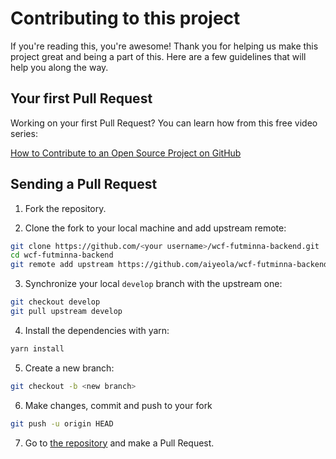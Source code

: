 # Contributing to this project

If you're reading this, you're awesome! Thank you for helping us make this project great and being a part of this. Here are a few guidelines that will help you along the way.

## Your first Pull Request

Working on your first Pull Request? You can learn how from this free video series:

[How to Contribute to an Open Source Project on GitHub](https://egghead.io/courses/how-to-contribute-to-an-open-source-project-on-github)

## Sending a Pull Request

1. Fork the repository.

2. Clone the fork to your local machine and add upstream remote:

```sh
git clone https://github.com/<your username>/wcf-futminna-backend.git
cd wcf-futminna-backend
git remote add upstream https://github.com/aiyeola/wcf-futminna-backend.git
```

3. Synchronize your local `develop` branch with the upstream one:

```sh
git checkout develop
git pull upstream develop
```

4. Install the dependencies with yarn:

```sh
yarn install
```

5. Create a new branch:

```sh
git checkout -b <new branch>
```

6. Make changes, commit and push to your fork

```sh
git push -u origin HEAD
```

7. Go to [the repository](https://github.com/aiyeola/wcf-futminna-backend.git) and make a Pull Request.
